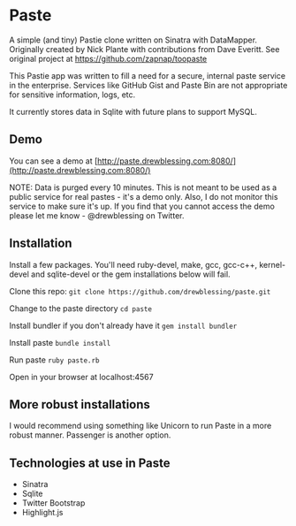 # Paste

A simple (and tiny) Pastie clone written on Sinatra with DataMapper. 
Originally created by Nick Plante with contributions from Dave Everitt.
See original project at https://github.com/zapnap/toopaste

This Pastie app was written to fill a need for a secure, internal paste service
in the enterprise.  Services like GitHub Gist and Paste Bin are not appropriate
for sensitive information, logs, etc.

It currently stores data in Sqlite with future plans to support MySQL.

## Demo

You can see a demo at [http://paste.drewblessing.com:8080/](http://paste.drewblessing.com:8080/)

NOTE: Data is purged every 10 minutes.  This is not meant to be used as a public service for real
pastes - it's a demo only.  Also, I do not monitor this service to make sure it's up.  If you 
find that you cannot access the demo please let me know - @drewblessing on Twitter.

## Installation

Install a few packages.  You'll need ruby-devel, make, gcc, gcc-c++, kernel-devel 
and sqlite-devel or the gem installations below will fail.

Clone this repo:
`git clone https://github.com/drewblessing/paste.git`

Change to the paste directory
`cd paste`

Install bundler if you don't already have it
`gem install bundler`

Install paste
`bundle install`

Run paste
`ruby paste.rb`

Open in your browser at localhost:4567

## More robust installations

I would recommend using something like Unicorn to run Paste in a more robust manner. 
Passenger is another option.  

## Technologies at use in Paste

* Sinatra
* Sqlite
* Twitter Bootstrap
* Highlight.js
